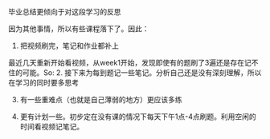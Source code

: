 毕业总结更倾向于对这段学习的反思

因为其他事情，所以有些课程落下了。因此：
1. 把视频刷完，笔记和作业都补上

最近几天重新开始看视频，从week1开始，发现即使有的题刷了3遍还是存在记不住的可能。So:
2. 接下来为每到题记一些笔记。分析自己还是没有深刻理解，所以在学习的同时要多思考

3. 有一些重难点（也就是自己薄弱的地方）更应该多练

4. 更有计划一些。初步定在没有课的情况下每天下午1点-4点刷题。利用空闲的时间看视频记笔记。


